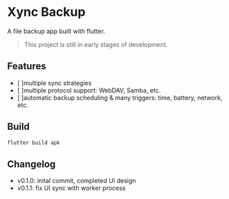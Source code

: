 # Xync Backup

A file backup app built with flutter.

>This project is still in early stages of development.

## Features

- [ ]multiple sync strategies
- [ ]multiple protocol support: WebDAV, Samba, etc.
- [ ]automatic backup scheduling & many triggers: time, battery, network, etc.

## Build

```bash
flutter build apk
```

## Changelog

- v0.1.0: inital commit, completed UI design
- v0.1.1: fix UI sync with worker process
